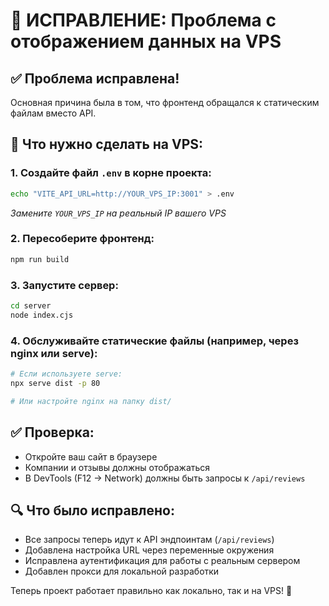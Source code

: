 # 🔧 ИСПРАВЛЕНИЕ: Проблема с отображением данных на VPS

## ✅ Проблема исправлена!

Основная причина была в том, что фронтенд обращался к статическим файлам вместо API.

## 🚀 Что нужно сделать на VPS:

### 1. Создайте файл `.env` в корне проекта:
```bash
echo "VITE_API_URL=http://YOUR_VPS_IP:3001" > .env
```
*Замените `YOUR_VPS_IP` на реальный IP вашего VPS*

### 2. Пересоберите фронтенд:
```bash
npm run build
```

### 3. Запустите сервер:
```bash
cd server
node index.cjs
```

### 4. Обслуживайте статические файлы (например, через nginx или serve):
```bash
# Если используете serve:
npx serve dist -p 80

# Или настройте nginx на папку dist/
```

## ✅ Проверка:
- Откройте ваш сайт в браузере
- Компании и отзывы должны отображаться
- В DevTools (F12 → Network) должны быть запросы к `/api/reviews`

## 🔍 Что было исправлено:
- Все запросы теперь идут к API эндпоинтам (`/api/reviews`)
- Добавлена настройка URL через переменные окружения
- Исправлена аутентификация для работы с реальным сервером
- Добавлен прокси для локальной разработки

Теперь проект работает правильно как локально, так и на VPS! 🎉 